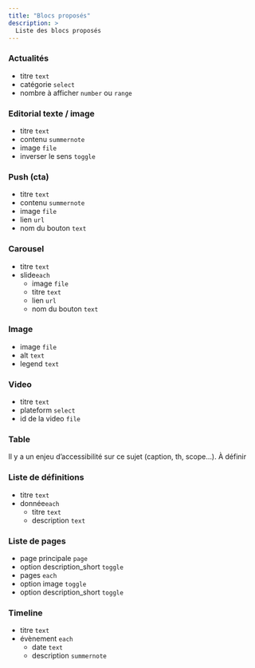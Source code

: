 ```yaml
---
title: "Blocs proposés"
description: >
  Liste des blocs proposés
---
```


### Actualités
* titre ```text```
* catégorie ```select```
* nombre à afficher ```number``` ou ```range```
 
### Editorial texte / image
* titre ```text```
* contenu ```summernote```
* image ```file```
* inverser le sens ```toggle```

### Push (cta)
* titre ```text```
* contenu ```summernote```
* image ```file```
* lien ```url```
* nom du bouton ```text```

### Carousel
* titre ```text```
* slide```each```
  * image ```file```
  * titre ```text```
  * lien ```url```
  * nom du bouton ```text```

### Image
* image ```file```
* alt ```text```
* legend ```text```
 
### Video
* titre ```text```
* plateform ```select```
* id de la video ```file```

### Table
Il y a un enjeu d’accessibilité sur ce sujet (caption, th, scope…). À définir

### Liste de définitions
* titre ```text```
* donnée```each```
  * titre ```text```
  * description ```text```

### Liste de pages
* page principale ```page```
* option description_short ```toggle```
* pages ```each```
* option image ```toggle```
* option description_short ```toggle```

### Timeline
* titre ```text```
* évènement ```each```
  * date ```text```
  * description ```summernote```
